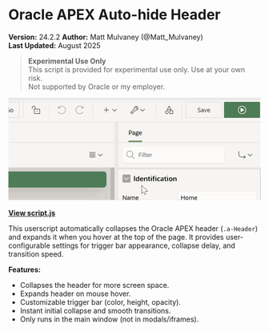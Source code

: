 # Oracle APEX Auto-hide Header

**Version:** 24.2.2 
**Author:** Matt Mulvaney (@Matt_Mulvaney)  
**Last Updated:** August 2025

> **Experimental Use Only**  
> This script is provided for experimental use only. Use at your own risk.  
> Not supported by Oracle or my employer.

![Preview](img/preview.gif)

**[View script.js](script.js)**

This userscript automatically collapses the Oracle APEX header (`.a-Header`) and expands it when you hover at the top of the page. It provides user-configurable settings for trigger bar appearance, collapse delay, and transition speed.

**Features:**
- Collapses the header for more screen space.
- Expands header on mouse hover.
- Customizable trigger bar (color, height, opacity).
- Instant initial collapse and smooth transitions.
- Only runs in the main window (not in modals/iframes).
